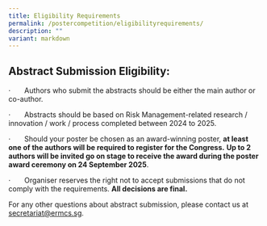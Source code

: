 ```yaml
---
title: Eligibility Requirements
permalink: /postercompetition/eligibilityrequirements/
description: ""
variant: markdown
---
```

## **Abstract Submission Eligibility:**

·       Authors who submit the abstracts should be either the main author or co-author.

·       Abstracts should be based on Risk Management-related research / innovation / work / process completed between 2024 to 2025.

·       Should your poster be chosen as an award-winning poster, **at least** **one of the authors will be required to register for the Congress.** **Up to 2 authors will be invited go on stage to receive the award during the poster award ceremony on 24 September 2025**.

·       Organiser reserves the right not to accept submissions that do not comply with the requirements. **All decisions are final.**

For any other questions about abstract submission, please contact us at [secretariat@ermcs.sg](mailto:secretariat@ermcs.sg).